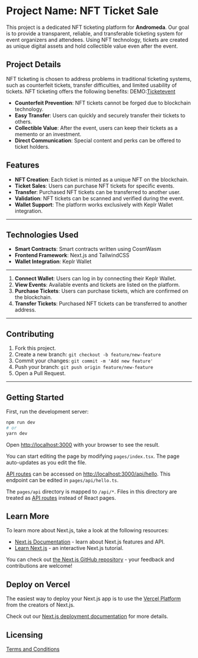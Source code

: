 
# Project Name: NFT Ticket Sale

This project is a dedicated NFT ticketing platform for **Andromeda**. Our goal is to provide a transparent, reliable, and transferable ticketing system for event organizers and attendees. Using NFT technology, tickets are created as unique digital assets and hold collectible value even after the event.

## Project Details

NFT ticketing is chosen to address problems in traditional ticketing systems, such as counterfeit tickets, transfer difficulties, and limited usability of tickets. NFT ticketing offers the following benefits:
DEMO:[Ticketevent](https://embeddables.testnet.andromedaprotocol.io/galileo-4/crditicketevent)

- **Counterfeit Prevention**: NFT tickets cannot be forged due to blockchain technology.
- **Easy Transfer**: Users can quickly and securely transfer their tickets to others.
- **Collectible Value**: After the event, users can keep their tickets as a memento or an investment.
- **Direct Communication**: Special content and perks can be offered to ticket holders.

## Features
- **NFT Creation**: Each ticket is minted as a unique NFT on the blockchain.
- **Ticket Sales**: Users can purchase NFT tickets for specific events.
- **Transfer**: Purchased NFT tickets can be transferred to another user.
- **Validation**: NFT tickets can be scanned and verified during the event.
- **Wallet Support**: The platform works exclusively with Keplr Wallet integration.

---

## Technologies Used

- **Smart Contracts**: Smart contracts written using CosmWasm
- **Frontend Framework**: Next.js and TailwindCSS
- **Wallet Integration**: Keplr Wallet

---
1. **Connect Wallet**: Users can log in by connecting their Keplr Wallet.
2. **View Events**: Available events and tickets are listed on the platform.
3. **Purchase Tickets**: Users can purchase tickets, which are confirmed on the blockchain.
4. **Transfer Tickets**: Purchased NFT tickets can be transferred to another address.

---
## Contributing

1. Fork this project.
2. Create a new branch: `git checkout -b feature/new-feature`
3. Commit your changes: `git commit -m 'Add new feature'`
4. Push your branch: `git push origin feature/new-feature`
5. Open a Pull Request.

---

## Getting Started

First, run the development server:

```bash
npm run dev
# or
yarn dev
```

Open [http://localhost:3000](http://localhost:3000) with your browser to see the result.

You can start editing the page by modifying `pages/index.tsx`. The page auto-updates as you edit the file.

[API routes](https://nextjs.org/docs/api-routes/introduction) can be accessed on [http://localhost:3000/api/hello](http://localhost:3000/api/hello). This endpoint can be edited in `pages/api/hello.ts`.

The `pages/api` directory is mapped to `/api/*`. Files in this directory are treated as [API routes](https://nextjs.org/docs/api-routes/introduction) instead of React pages.

## Learn More

To learn more about Next.js, take a look at the following resources:

- [Next.js Documentation](https://nextjs.org/docs) - learn about Next.js features and API.
- [Learn Next.js](https://nextjs.org/learn) - an interactive Next.js tutorial.

You can check out [the Next.js GitHub repository](https://github.com/vercel/next.js/) - your feedback and contributions are welcome!

## Deploy on Vercel

The easiest way to deploy your Next.js app is to use the [Vercel Platform](https://vercel.com/new?utm_medium=default-template&filter=next.js&utm_source=create-next-app&utm_campaign=create-next-app-readme) from the creators of Next.js.

Check out our [Next.js deployment documentation](https://nextjs.org/docs/deployment) for more details.

## Licensing

[Terms and Conditions](https://github.com/andromedaprotocol/andromeda-core/blob/development/LICENSE/LICENSE.md)
